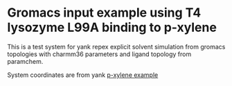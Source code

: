 # Gromacs input example using T4 lysozyme L99A binding to p-xylene

This is a test system for yank repex explicit solvent simulation from gromacs topologies with charmm36 parameters and ligand topology from paramchem.

System coordinates are from yank [p-xylene example](https://github.com/choderalab/yank/blame/master/examples/p-xylene-explicit/setup/setup.sh)
